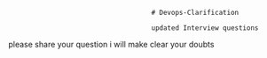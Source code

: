                                         # Devops-Clarification
                                        
                                        updated Interview questions 

please share your question i will make clear your doubts
